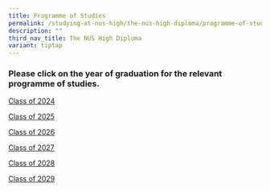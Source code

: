 ```yaml
---
title: Programme of Studies
permalink: /studying-at-nus-high/the-nus-high-diploma/programme-of-studies/
description: ""
third_nav_title: The NUS High Diploma
variant: tiptap
---
```

<h3><strong>Please click on the year of graduation for the relevant programme of studies.</strong></h3><p></p><p><a href="/files/POS/POS_Class_of_2024.pdf" rel="noopener noreferrer nofollow" target="_blank">Class of 2024</a></p><p><a href="/files/POS/POS_Class_of_2025.pdf" rel="noopener noreferrer nofollow" target="_blank">Class of 2025</a></p><p><a href="/files/POS/POS_Class_of_2026.pdf" rel="noopener noreferrer nofollow" target="_blank">Class of 2026</a></p><p><a href="/files/POS/POS_Class_of_2027.pdf" rel="noopener noreferrer nofollow" target="_blank">Class of 2027</a></p><p><a href="/files/POS/POS_Class_of_2028.pdf" rel="noopener noreferrer nofollow" target="_blank">Class of 2028</a></p><p><a href="/files/POS/POS_Class_of_2029.pdf" rel="noopener noreferrer nofollow" target="_blank">Class of 2029</a></p><p></p>